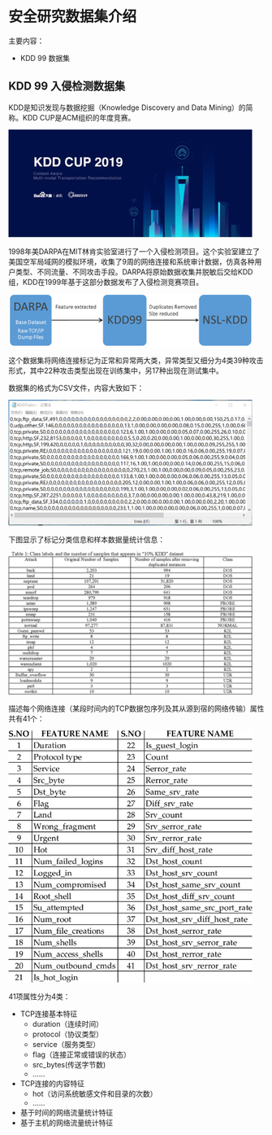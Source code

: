 # 安全研究数据集介绍

主要内容：
- KDD 99 数据集

## KDD 99 入侵检测数据集

KDD是知识发现与数据挖掘（Knowledge Discovery and Data Mining）的简称。KDD CUP是ACM组织的年度竞赛。

<img src="images/18/kddcup2019.jpeg" width="480" alt="KDD CUP 2019"/>

1998年美DARPA在MIT林肯实验室进行了一个入侵检测项目。这个实验室建立了美国空军局域网的模拟环境，收集了9周的网络连接和系统审计数据，仿真各种用户类型、不同流量、不同攻击手段。DARPA将原始数据收集并脱敏后交给KDD组，KDD在1999年基于这部分数据发布了入侵检测竞赛项目。

<img src="images/18/darpa-kdd.png" width="480" />

这个数据集将网络连接标记为正常和异常两大类，异常类型又细分为4类39种攻击形式，其中22种攻击类型出现在训练集中，另17种出现在测试集中。


数据集的格式为CSV文件，内容大致如下：

<img src="images/18/nsl-kdd-sample.png" width="480" />

下图显示了标记分类信息和样本数据量统计信息：

<img src="images/18/kdd99ids样本示例.png" width="480" />


描述每个网络连接（某段时间内的TCP数据包序列及其从源到宿的网络传输）属性共有41个：

<img src="images/18/THE-41-FEATURES-IN-KDD99-DATASET.png" width="480" />

41项属性分为4类：
- TCP连接基本特征
  - duration（连续时间）
  - protocol（协议类型）
  - service（服务类型）
  - flag（连接正常或错误的状态）
  - src_bytes(传送字节数)
  - ……
- TCP连接的内容特征
  - hot（访问系统敏感文件和目录的次数）
  - ……
- 基于时间的网络流量统计特征
- 基于主机的网络流量统计特征